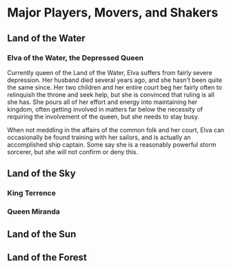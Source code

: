 # Major Players, Movers, and Shakers

## Land of the Water

### Elva of the Water, the Depressed Queen

Currently queen of the Land of the Water, Elva suffers from fairly severe depression. Her husband died several years ago, and she hasn't been quite the same since. Her two children and her entire court beg her fairly often to relinquish the throne and seek help, but she is convinced that ruling is all she has. She pours all of her effort and energy into maintaining her kingdom, often getting involved in matters far below the necessity of requiring the involvement of the queen, but she needs to stay busy.

When not meddling in the affairs of the common folk and her court, Elva can occasionally be found training with her sailors, and is actually an accomplished ship captain. Some say she is a reasonably powerful storm sorcerer, but she will not confirm or deny this.

## Land of the Sky

### King Terrence

### Queen Miranda

## Land of the Sun

## Land of the Forest
